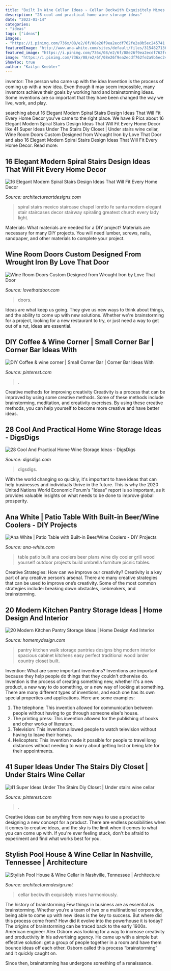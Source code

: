 ```yaml
---
title: "Built In Wine Cellar Ideas ~ Cellar Beckwith Exquisitely Mixes Harmoniously"
description: "28 cool and practical home wine storage ideas"
date: "2023-01-14"
categories:
- "ideas"
tags: ["ideas"]
images:
- "https://i.pinimg.com/736x/08/e2/6f/08e26f9ea2ecdf762fe2a9b5ec245741.jpg"
featuredImage: "http://www.ana-white.com/sites/default/files/3154827136_1369018225.JPG"
featured_image: "https://i.pinimg.com/736x/08/e2/6f/08e26f9ea2ecdf762fe2a9b5ec245741.jpg"
image: "https://i.pinimg.com/736x/08/e2/6f/08e26f9ea2ecdf762fe2a9b5ec245741.jpg"
ShowToc: true
author: "Kailyn Keebler"
---
```



inventor: The person who came up with the idea
Invention is the process of coming up with a new idea. Even though it may seem impossible, many inventors achieve their goals by working hard and brainstorming ideas. Some inventions are so important that they have been changed the way we live, work, and play.

	

		
searching about 16 Elegant Modern Spiral Stairs Design Ideas That Will Fit Every Home Decor you've came to the right place. We have 8 Pics about 16 Elegant Modern Spiral Stairs Design Ideas That Will Fit Every Home Decor like 41 Super Ideas Under The Stairs Diy Closet | Under stairs wine cellar, Wine Room Doors Custom Designed from Wrought Iron by Love That Door and also 16 Elegant Modern Spiral Stairs Design Ideas That Will Fit Every Home Decor. Read more:
		
    
## 16 Elegant Modern Spiral Stairs Design Ideas That Will Fit Every Home Decor

<img loading=lazy src="https://www.architectureartdesigns.com/wp-content/uploads/2015/01/53.jpg" onerror="this.onerror=null;this.src='https://tse3.mm.bing.net/th?id=OIP.xkFKz0tgp8rcf7IzVk4aXwHaKT&amp;pid=15.1';" alt="16 Elegant Modern Spiral Stairs Design Ideas That Will Fit Every Home Decor">

_Source: architectureartdesigns.com_

>spiral stairs mexico staircase chapel loretto fe santa modern elegant stair staircases decor stairway spiraling greatest church every lady light. 

	

Materials: What materials are needed for a DIY project?
Materials are necessary for many DIY projects. You will need lumber, screws, nails, sandpaper, and other materials to complete your project.

    
## Wine Room Doors Custom Designed From Wrought Iron By Love That Door

<img loading=lazy src="https://www.lovethatdoor.com/wp-content/uploads/2019/05/WineDoorSingle-e1578856328871.jpg" onerror="this.onerror=null;this.src='https://tse2.mm.bing.net/th?id=OIP.ndWVH72cOD79-2NvGUGMjgHaJ4&amp;pid=15.1';" alt="Wine Room Doors Custom Designed from Wrought Iron by Love That Door">

_Source: lovethatdoor.com_

>doors. 

	

Ideas are what keep us going. They give us new ways to think about things, and the ability to come up with new solutions. Whether we're brainstorming for a project, looking for a new restaurant to try, or just need a way to get out of a rut, ideas are essential.

    
## DIY Coffee &amp; Wine Corner | Small Corner Bar | Corner Bar Ideas With

<img loading=lazy src="https://i.pinimg.com/736x/08/e2/6f/08e26f9ea2ecdf762fe2a9b5ec245741.jpg" onerror="this.onerror=null;this.src='https://tse1.mm.bing.net/th?id=OIP.eUBIBZpsx2bKTr6KuOQVHAHaJ3&amp;pid=15.1';" alt="DIY Coffee &amp; wine corner | Small Corner Bar | Corner Bar Ideas With">

_Source: pinterest.com_

>. 

	

Creative methods for improving creativity
Creativity is a process that can be improved by using some creative methods. Some of these methods include brainstorming, meditation, and creativity exercises. By using these creative methods, you can help yourself to become more creative and have better ideas.

    
## 28 Cool And Practical Home Wine Storage Ideas - DigsDigs

<img loading=lazy src="https://www.digsdigs.com/photos/cool-and-practical-home-wine-storage-ideas-19.jpg" onerror="this.onerror=null;this.src='https://tse4.mm.bing.net/th?id=OIP.LjLO1cAHojNVpZpOj0iAxAHaJ4&amp;pid=15.1';" alt="28 Cool And Practical Home Wine Storage Ideas - DigsDigs">

_Source: digsdigs.com_

>digsdigs. 

	

With the world changing so quickly, it's important to have ideas that can help businesses and individuals thrive in the future. This is why the 2020 United Nations World Economic Forum's "Ideas" report is so important, as it provides valuable insights on what needs to be done to improve global prosperity.

    
## Ana White | Patio Table With Built-in Beer/Wine Coolers - DIY Projects

<img loading=lazy src="http://www.ana-white.com/sites/default/files/3154827136_1369018225.JPG" onerror="this.onerror=null;this.src='https://tse2.mm.bing.net/th?id=OIP.yu_1DRjPhskhXsve3A3gTAHaGj&amp;pid=15.1';" alt="Ana White | Patio Table with Built-in Beer/Wine Coolers - DIY Projects">

_Source: ana-white.com_

>table patio built ana coolers beer plans wine diy cooler grill wood yourself outdoor projects build umbrella furniture picnic tables. 

	

Creative Strategies: How can we improve our creativity?
Creativity is a key part of any creative person’s arsenal. There are many creative strategies that can be used to improve one’s creativity. Some of the most common strategies include: breaking down obstacles, icebreakers, and brainstorming.

    
## 20 Modern Kitchen Pantry Storage Ideas | Home Design And Interior

<img loading=lazy src="http://homemydesign.com/wp-content/uploads/2016/01/spacious-walk-in-kitchen-pantry-design.jpg" onerror="this.onerror=null;this.src='https://tse4.mm.bing.net/th?id=OIP.ubKpjWE-1Asgs80u8lbXcwHaJ4&amp;pid=15.1';" alt="20 Modern Kitchen Pantry Storage Ideas | Home Design And Interior">

_Source: homemydesign.com_

>pantry kitchen walk storage pantries designs bhg modern interior spacious cabinet kitchens easy perfect traditional wood larder country closet built. 

	

Invention: What are some important inventions?
Inventions are important because they help people do things that they couldn't otherwise do. Invention is the process of creating something new, whether it's a new product, a new way to do something, or a new way of looking at something. There are many different types of inventions, and each one has its own special properties and applications. Here are some examples: 
1. The telephone: This invention allowed for communication between people without having to go through someone else's house.
2. The printing press: This invention allowed for the publishing of books and other works of literature.
3. Television: This invention allowed people to watch television without having to leave their homes.
4. Helicopters: This invention made it possible for people to travel long distances without needing to worry about getting lost or being late for their appointments.

    
## 41 Super Ideas Under The Stairs Diy Closet | Under Stairs Wine Cellar

<img loading=lazy src="https://i.pinimg.com/736x/98/bd/6e/98bd6e1b75dd63b754dc36608551309c.jpg" onerror="this.onerror=null;this.src='https://tse1.mm.bing.net/th?id=OIP.uIgNaEm8TBAKt2J5jUkUTAAAAA&amp;pid=15.1';" alt="41 Super Ideas Under The Stairs Diy Closet | Under stairs wine cellar">

_Source: pinterest.com_

>. 

	

Creative ideas can be anything from new ways to use a product to designing a new concept for a product. There are endless possibilities when it comes to creative ideas, and the sky is the limit when it comes to what you can come up with. If you're ever feeling stuck, don't be afraid to experiment and find what works best for you.

    
## Stylish Pool House &amp; Wine Cellar In Nashville, Tennessee | Architecture

<img loading=lazy src="https://cdn.architecturendesign.net/wp-content/uploads/2014/08/Pool-House-and-Wine-Cellar-02.jpg" onerror="this.onerror=null;this.src='https://tse1.mm.bing.net/th?id=OIP.0E1Ba35KXAbNpot_UoAxmwHaJ_&amp;pid=15.1';" alt="Stylish Pool House &amp; Wine Cellar in Nashville, Tennessee | Architecture">

_Source: architecturendesign.net_

>cellar beckwith exquisitely mixes harmoniously. 

	

The history of brainstorming
Few things in business are as essential as brainstorming. Whether you’re a team of two or a multinational corporation, being able to come up with new ideas is the key to success. But where did this process come from? How did it evolve into the powerhouse it is today?
The origins of brainstorming can be traced back to the early 1900s. American engineer Alex Osborn was looking for a way to increase creativity and productivity in his advertising agency. He came up with a simple but effective solution: get a group of people together in a room and have them bounce ideas off each other. Osborn called this process “brainstorming” and it quickly caught on.

Since then, brainstorming has undergone something of a renaissance.

